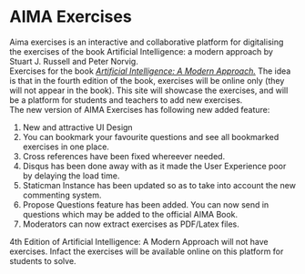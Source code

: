 # AIMA Exercises
Aima exercises is an interactive and collaborative platform for digitalising the exercises of the book Artificial Intelligence: a modern approach by Stuart J. Russell and Peter Norvig.<br>
Exercises for the book [*Artificial Intelligence: A Modern Approach.*](http://aima.cs.berkeley.edu/) The idea is that in the fourth edition of the book, exercises will be online only (they will not appear in the book). This site will showcase the exercises, and will be a platform for students and teachers to add new exercises.
<br>
The new version of AIMA Exercises has following new added feature:<br>
1. New and attractive UI Design
2. You can bookmark your favourite questions and see all bookmarked exercises in one place.
3. Cross references have been fixed whereever needed.
4. Disqus has been done away with as it made the User Experience poor by delaying the load time.
5. Staticman Instance has been updated so as to take into account the new commenting system.
6. Propose Questions feature has been added. You can now send in questions which may be added to the official AIMA Book.
7. Moderators can now extract exercises as PDF/Latex files.

4th Edition of Artificial Intelligence: A Modern Approach will not have exercises. Infact the exercises will be available online on this platform for students to solve.
